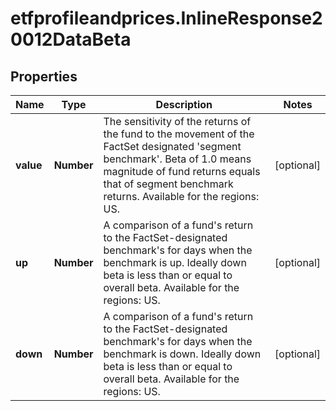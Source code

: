# etfprofileandprices.InlineResponse20012DataBeta

## Properties

Name | Type | Description | Notes
------------ | ------------- | ------------- | -------------
**value** | **Number** | The sensitivity of the returns of the fund to the movement of the FactSet designated &#39;segment benchmark&#39;. Beta of 1.0 means magnitude of fund returns equals that of segment benchmark returns. Available for the regions: US. | [optional] 
**up** | **Number** | A comparison of a fund&#39;s return to the FactSet-designated benchmark&#39;s for days when the benchmark is up. Ideally down beta is less than or equal to overall beta. Available for the regions: US. | [optional] 
**down** | **Number** | A comparison of a fund&#39;s return to the FactSet-designated benchmark&#39;s for days when the benchmark is down. Ideally down beta is less than or equal to overall beta. Available for the regions: US. | [optional] 


